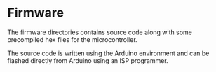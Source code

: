 # Firmware

The firmware directories contains source code along with some precompiled hex files for the microcontroller.

The source code is written using the Arduino environment and can be flashed directly from Arduino using an ISP programmer.
